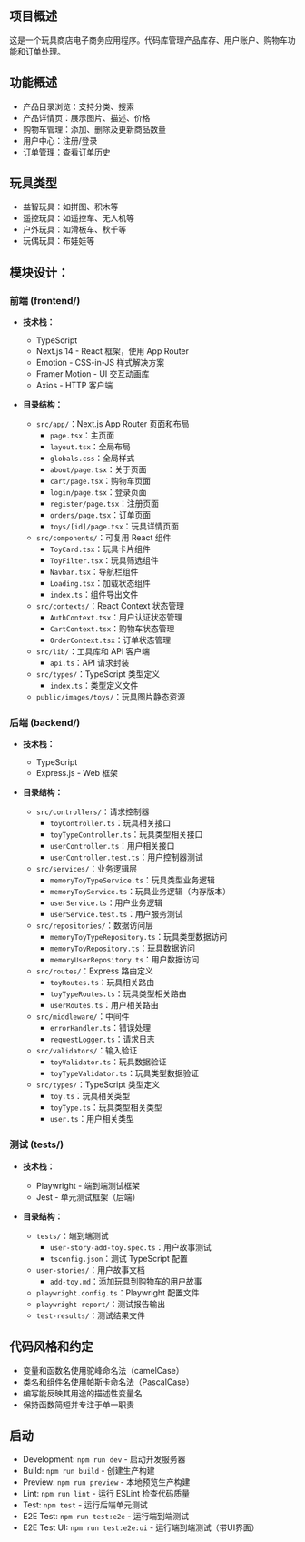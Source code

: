 ## 项目概述
这是一个玩具商店电子商务应用程序。代码库管理产品库存、用户账户、购物车功能和订单处理。

## 功能概述
- 产品目录浏览：支持分类、搜索  
- 产品详情页：展示图片、描述、价格  
- 购物车管理：添加、删除及更新商品数量  
- 用户中心：注册/登录  
- 订单管理：查看订单历史

## 玩具类型
- 益智玩具：如拼图、积木等
- 遥控玩具：如遥控车、无人机等
- 户外玩具：如滑板车、秋千等
- 玩偶玩具：布娃娃等

## 模块设计：

### 前端 (frontend/)
- **技术栈：**
  - TypeScript
  - Next.js 14 - React 框架，使用 App Router
  - Emotion - CSS-in-JS 样式解决方案
  - Framer Motion - UI 交互动画库
  - Axios - HTTP 客户端

- **目录结构：**
  - `src/app/`：Next.js App Router 页面和布局
    - `page.tsx`：主页面
    - `layout.tsx`：全局布局
    - `globals.css`：全局样式
    - `about/page.tsx`：关于页面
    - `cart/page.tsx`：购物车页面
    - `login/page.tsx`：登录页面
    - `register/page.tsx`：注册页面
    - `orders/page.tsx`：订单页面
    - `toys/[id]/page.tsx`：玩具详情页面
  - `src/components/`：可复用 React 组件
    - `ToyCard.tsx`：玩具卡片组件
    - `ToyFilter.tsx`：玩具筛选组件
    - `Navbar.tsx`：导航栏组件
    - `Loading.tsx`：加载状态组件
    - `index.ts`：组件导出文件
  - `src/contexts/`：React Context 状态管理
    - `AuthContext.tsx`：用户认证状态管理
    - `CartContext.tsx`：购物车状态管理
    - `OrderContext.tsx`：订单状态管理
  - `src/lib/`：工具库和 API 客户端
    - `api.ts`：API 请求封装
  - `src/types/`：TypeScript 类型定义
    - `index.ts`：类型定义文件
  - `public/images/toys/`：玩具图片静态资源

### 后端 (backend/)
- **技术栈：**
  - TypeScript
  - Express.js - Web 框架

- **目录结构：**
  - `src/controllers/`：请求控制器
    - `toyController.ts`：玩具相关接口
    - `toyTypeController.ts`：玩具类型相关接口
    - `userController.ts`：用户相关接口
    - `userController.test.ts`：用户控制器测试
  - `src/services/`：业务逻辑层
    - `memoryToyTypeService.ts`：玩具类型业务逻辑
    - `memoryToyService.ts`：玩具业务逻辑（内存版本）
    - `userService.ts`：用户业务逻辑
    - `userService.test.ts`：用户服务测试
  - `src/repositories/`：数据访问层
    - `memoryToyTypeRepository.ts`：玩具类型数据访问
    - `memoryToyRepository.ts`：玩具数据访问
    - `memoryUserRepository.ts`：用户数据访问
  - `src/routes/`：Express 路由定义
    - `toyRoutes.ts`：玩具相关路由
    - `toyTypeRoutes.ts`：玩具类型相关路由
    - `userRoutes.ts`：用户相关路由
  - `src/middleware/`：中间件
    - `errorHandler.ts`：错误处理
    - `requestLogger.ts`：请求日志  
  - `src/validators/`：输入验证
    - `toyValidator.ts`：玩具数据验证
    - `toyTypeValidator.ts`：玩具类型数据验证
  - `src/types/`：TypeScript 类型定义
    - `toy.ts`：玩具相关类型
    - `toyType.ts`：玩具类型相关类型
    - `user.ts`：用户相关类型

### 测试 (tests/)
- **技术栈：**
  - Playwright - 端到端测试框架
  - Jest - 单元测试框架（后端）

- **目录结构：**
  - `tests/`：端到端测试
    - `user-story-add-toy.spec.ts`：用户故事测试
    - `tsconfig.json`：测试 TypeScript 配置
  - `user-stories/`：用户故事文档
    - `add-toy.md`：添加玩具到购物车的用户故事
  - `playwright.config.ts`：Playwright 配置文件
  - `playwright-report/`：测试报告输出
  - `test-results/`：测试结果文件

## 代码风格和约定
- 变量和函数名使用驼峰命名法（camelCase）
- 类名和组件名使用帕斯卡命名法（PascalCase）
- 编写能反映其用途的描述性变量名
- 保持函数简短并专注于单一职责

## 启动
- Development: `npm run dev` - 启动开发服务器
- Build: `npm run build` - 创建生产构建
- Preview: `npm run preview` - 本地预览生产构建
- Lint: `npm run lint` - 运行 ESLint 检查代码质量
- Test: `npm test` - 运行后端单元测试
- E2E Test: `npm run test:e2e` - 运行端到端测试
- E2E Test UI: `npm run test:e2e:ui` - 运行端到端测试（带UI界面）